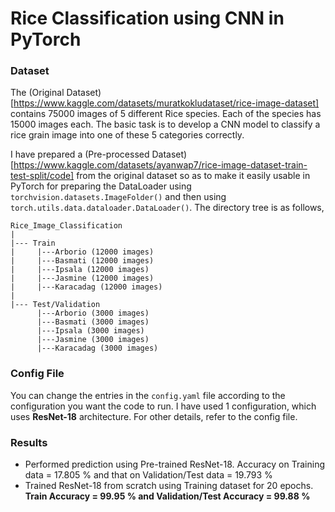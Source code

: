 # Rice Classification using CNN in PyTorch

### Dataset

The (Original Dataset)[https://www.kaggle.com/datasets/muratkokludataset/rice-image-dataset] contains 75000 images of 5 different Rice species. Each of the species has 15000 images each. The basic task is to develop a CNN model to classify a rice grain image into one of these 5 categories correctly.

I have prepared a (Pre-processed Dataset)[https://www.kaggle.com/datasets/ayanwap7/rice-image-dataset-train-test-split/code] from the original dataset so as to make it easily usable in PyTorch for preparing the DataLoader using `torchvision.datasets.ImageFolder()` and then using `torch.utils.data.dataloader.DataLoader()`. The directory tree is as follows,
```
Rice_Image_Classification
|
|--- Train
|     |---Arborio (12000 images)
|     |---Basmati (12000 images)
|     |---Ipsala (12000 images)
|     |---Jasmine (12000 images)
|     |---Karacadag (12000 images)
|
|--- Test/Validation
      |---Arborio (3000 images)
      |---Basmati (3000 images)
      |---Ipsala (3000 images)
      |---Jasmine (3000 images)
      |---Karacadag (3000 images)
```

### Config File

You can change the entries in the `config.yaml` file according to the configuration you want the code to run. I have used 1 configuration, which uses **ResNet-18** architecture. For other details, refer to the config file.

### Results

- Performed prediction using Pre-trained ResNet-18. Accuracy on Training data = 17.805 % and that on Validation/Test data = 19.793 %
- Trained ResNet-18 from scratch using Training dataset for 20 epochs. **Train Accuracy = 99.95 % and Validation/Test Accuracy = 99.88 %**
